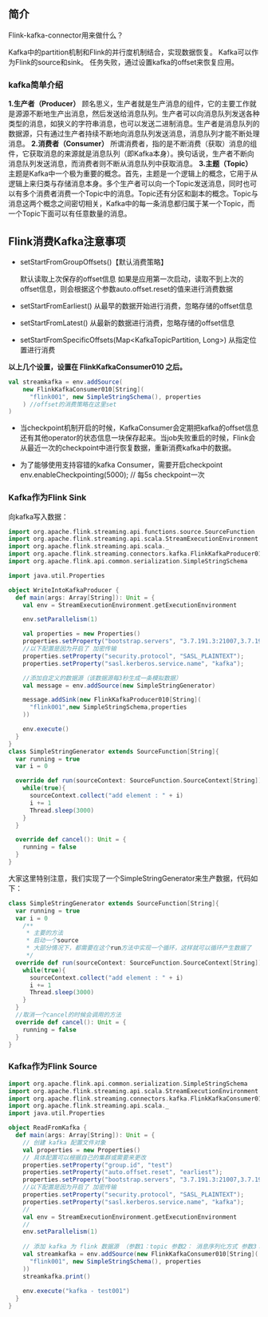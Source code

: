 
## 简介

Flink-kafka-connector用来做什么？

Kafka中的partition机制和Flink的并行度机制结合，实现数据恢复。
Kafka可以作为Flink的source和sink。
任务失败，通过设置kafka的offset来恢复应用。

### kafka简单介绍

**1.生产者（Producer）**
    顾名思义，生产者就是生产消息的组件，它的主要工作就是源源不断地生产出消息，然后发送给消息队列。生产者可以向消息队列发送各种类型的消息，如狭义的字符串消息，也可以发送二进制消息。生产者是消息队列的数据源，只有通过生产者持续不断地向消息队列发送消息，消息队列才能不断处理消息。
**2.消费者（Consumer）**
    所谓消费者，指的是不断消费（获取）消息的组件，它获取消息的来源就是消息队列（即Kafka本身）。换句话说，生产者不断向消息队列发送消息，而消费者则不断从消息队列中获取消息。
**3.主题（Topic）**
    主题是Kafka中一个极为重要的概念。首先，主题是一个逻辑上的概念，它用于从逻辑上来归类与存储消息本身。多个生产者可以向一个Topic发送消息，同时也可以有多个消费者消费一个Topic中的消息。Topic还有分区和副本的概念。Topic与消息这两个概念之间密切相关，Kafka中的每一条消息都归属于某一个Topic，而一个Topic下面可以有任意数量的消息。


## Flink消费Kafka注意事项

* setStartFromGroupOffsets()【默认消费策略】

    默认读取上次保存的offset信息
    如果是应用第一次启动，读取不到上次的offset信息，则会根据这个参数auto.offset.reset的值来进行消费数据


* setStartFromEarliest()
从最早的数据开始进行消费，忽略存储的offset信息


* setStartFromLatest()
从最新的数据进行消费，忽略存储的offset信息


* setStartFromSpecificOffsets(Map<KafkaTopicPartition, Long>) 
从指定位置进行消费

**以上几个设置，设置在  FlinkKafkaConsumer010 之后。**

```scala
val streamkafka = env.addSource(
    new FlinkKafkaConsumer010[String](
      "flink001", new SimpleStringSchema(), properties
    ) //offset的消费策略在这里set
)
```


* 当checkpoint机制开启的时候，KafkaConsumer会定期把kafka的offset信息还有其他operator的状态信息一块保存起来。当job失败重启的时候，Flink会从最近一次的checkpoint中进行恢复数据，重新消费kafka中的数据。


* 为了能够使用支持容错的kafka Consumer，需要开启checkpoint
env.enableCheckpointing(5000); // 每5s checkpoint一次

### Kafka作为Flink Sink

向kafka写入数据：

```scala
import org.apache.flink.streaming.api.functions.source.SourceFunction
import org.apache.flink.streaming.api.scala.StreamExecutionEnvironment
import org.apache.flink.streaming.api.scala._
import org.apache.flink.streaming.connectors.kafka.FlinkKafkaProducer010
import org.apache.flink.api.common.serialization.SimpleStringSchema

import java.util.Properties

object WriteIntoKafkaProducer {
  def main(args: Array[String]): Unit = {
    val env = StreamExecutionEnvironment.getExecutionEnvironment

    env.setParallelism(1)

    val properties = new Properties()
    properties.setProperty("bootstrap.servers", "3.7.191.3:21007,3.7.191.2:21007,3.7.191.4:21007");
    //以下配置是因为开启了 加密传输
    properties.setProperty("security.protocol", "SASL_PLAINTEXT");
    properties.setProperty("sasl.kerberos.service.name", "kafka");

    //添加自定义的数据源（该数据源每3秒生成一条模拟数据）
    val message = env.addSource(new SimpleStringGenerator)

    message.addSink(new FlinkKafkaProducer010[String](
      "flink001",new SimpleStringSchema,properties
    ))

    env.execute()
  }
}
class SimpleStringGenerator extends SourceFunction[String]{
  var running = true
  var i = 0

  override def run(sourceContext: SourceFunction.SourceContext[String]): Unit = {
    while(true){
      sourceContext.collect("add element : " + i)
      i += 1
      Thread.sleep(3000)
    }
  }

  override def cancel(): Unit = {
    running = false
  }
}

```
大家这里特别注意，我们实现了一个SimpleStringGenerator来生产数据，代码如下：

```scala
class SimpleStringGenerator extends SourceFunction[String]{
  var running = true
  var i = 0
    /**
     * 主要的方法
     * 启动一个source
     * 大部分情况下，都需要在这个run方法中实现一个循环，这样就可以循环产生数据了
     */
  override def run(sourceContext: SourceFunction.SourceContext[String]): Unit = {
    while(true){
      sourceContext.collect("add element : " + i)
      i += 1
      Thread.sleep(3000)
    }
  }
  //取消一个cancel的时候会调用的方法
  override def cancel(): Unit = {
    running = false
  }
}
```


### Kafka作为Flink Source

```scala
import org.apache.flink.api.common.serialization.SimpleStringSchema
import org.apache.flink.streaming.api.scala.StreamExecutionEnvironment
import org.apache.flink.streaming.connectors.kafka.FlinkKafkaConsumer010
import org.apache.flink.streaming.api.scala._
import java.util.Properties

object ReadFromKafka {
  def main(args: Array[String]): Unit = {
    // 创建 kafka 配置文件对象
    val properties = new Properties()
    // 具体配置可以根据自己的集群或需要来更改
    properties.setProperty("group.id", "test")
    properties.setProperty("auto.offset.reset", "earliest");
    properties.setProperty("bootstrap.servers", "3.7.191.3:21007,3.7.191.2:21007,3.7.191.4:21007");
    //以下配置是因为开启了 加密传输 
    properties.setProperty("security.protocol", "SASL_PLAINTEXT");
    properties.setProperty("sasl.kerberos.service.name", "kafka");
    //
    val env = StreamExecutionEnvironment.getExecutionEnvironment
    //
    env.setParallelism(1)
    
    // 添加 kafka 为 flink 数据源 （参数1：topic 参数2： 消息序列化方式 参数3： 配置文件对象）
    val streamkafka = env.addSource(new FlinkKafkaConsumer010[String](
      "flink001", new SimpleStringSchema(), properties
    ))
    streamkafka.print()
   
    env.execute("kafka - test001")
  }
}
```
